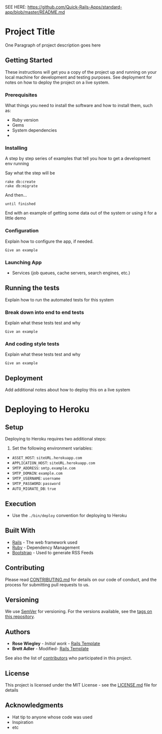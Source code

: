 SEE HERE: https://github.com/Quick-Rails-Apps/standard-app/blob/master/README.md

# Project Title
One Paragraph of project description goes here

## Getting Started
These instructions will get you a copy of the project up and running on your local machine for development and testing purposes. See deployment for notes on how to deploy the project on a live system.

### Prerequisites
What things you need to install the software and how to install them, such as:
* Ruby version
* Gems
* System dependencies
*

### Installing
A step by step series of examples that tell you how to get a development env running

Say what the step will be

```
rake db:create
rake db:migrate
```

And then...

```
until finished
```

End with an example of getting some data out of the system or using it for a little demo

### Configuration
Explain how to configure the app, if needed.

```
Give an example
```

### Launching App
* Services (job queues, cache servers, search engines, etc.)


## Running the tests
Explain how to run the automated tests for this system

### Break down into end to end tests
Explain what these tests test and why

```
Give an example
```

### And coding style tests
Explain what these tests test and why

```
Give an example
```

## Deployment
Add additional notes about how to deploy this on a live system


# Deploying to Heroku

## Setup

Deploying to Heroku requires two additional steps:

1. Set the following environment variables:

- `ASSET_HOST`: `siteURL.herokuapp.com`
- `APPLICATION_HOST`: `siteURL.herokuapp.com`
- `SMTP_ADDRESS`: `smtp.example.com`
- `SMTP_DOMAIN`: `example.com`
- `SMTP_USERNAME`: `username`
- `SMTP_PASSWORD`: `password`
- `AUTO_MIGRATE_DB`: `true`

## Execution

- Use the `./bin/deploy` convention for deploying to Heroku


## Built With

* [Rails](http://www.dropwizard.io/1.0.2/docs/) - The web framework used
* [Ruby](https://maven.apache.org/) - Dependency Management
* [Bootstrap](https://rometools.github.io/rome/) - Used to generate RSS Feeds

## Contributing
Please read [CONTRIBUTING.md](CONTRIBUTING.md) for details on our code of conduct, and the process for submitting pull requests to us.

## Versioning
We use [SemVer](http://semver.org/) for versioning. For the versions available, see the [tags on this repository](https://github.com/brettadler/rails_template/tags).

## Authors
* **Rose Wiegley** - *Initial work* - [Rails Template](https://github.com/rosew/rails_template)
* **Brett Adler** - Modified- [Rails Template](https://github.com/brettadler/rails_template)

See also the list of [contributors](https://github.com/brettadler/rails_template/contributors) who participated in this project.

## License
This project is licensed under the MIT License - see the [LICENSE.md](LICENSE.md) file for details

## Acknowledgments
* Hat tip to anyone whose code was used
* Inspiration
* etc

